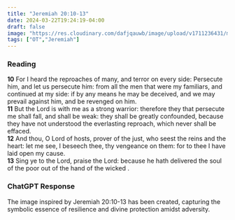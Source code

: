 ```yaml
---
title: "Jeremiah 20:10-13"
date: 2024-03-22T19:24:19-04:00
draft: false
image: "https://res.cloudinary.com/dafjqauwb/image/upload/v1711236431/matt419/Jeremiah/20_10-13_ugshnz.webp"
tags: ["OT","Jeremiah"]
---
```

### Reading
**10** For I heard the reproaches of many, and terror on every side: Persecute him, and let us persecute him: from all the men that were my familiars, and continued at my side: if by any means he may be deceived, and we may prevail against him, and be revenged on him.  
**11** But the Lord is with me as a strong warrior: therefore they that persecute me shall fall, and shall be weak: they shall be greatly confounded, because they have not understood the everlasting reproach, which never shall be effaced.  
**12** And thou, O Lord of hosts, prover of the just, who seest the reins and the heart: let me see, I beseech thee, thy vengeance on them: for to thee I have laid open my cause.  
**13** Sing ye to the Lord, praise the Lord: because he hath delivered the soul of the poor out of the hand of the wicked .


### ChatGPT Response
The image inspired by Jeremiah 20:10-13 has been created, capturing the symbolic essence of resilience and divine protection amidst adversity.